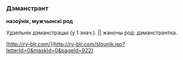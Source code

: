 ### Дэманстрант
**назоўнік, мужчынскі род**

Удзельнік дэманстрацыі (у 1 знач.). || жаночы род: дэманстрантка.

<a rel="author">[http://rv-blr.com/](http://rv-blr.com/slounik.jsp?letterId=0&maskId=0&pageId=922)</a>
